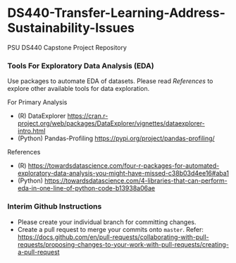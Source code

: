 # DS440-Transfer-Learning-Address-Sustainability-Issues
PSU DS440 Capstone Project Repository

### Tools For Exploratory Data Analysis (EDA)
Use packages to automate EDA of datasets. Please read *References* to explore other available tools for data exploration.

For Primary Analysis
* (R) DataExplorer https://cran.r-project.org/web/packages/DataExplorer/vignettes/dataexplorer-intro.html
* (Python) Pandas-Profiling https://pypi.org/project/pandas-profiling/

References
* (R) https://towardsdatascience.com/four-r-packages-for-automated-exploratory-data-analysis-you-might-have-missed-c38b03d4ee16#aba1
* (Python) https://towardsdatascience.com/4-libraries-that-can-perform-eda-in-one-line-of-python-code-b13938a06ae

### Interim Github Instructions
* Please create your individual branch for committing changes. 
* Create a pull request to merge your commits onto `master`.
Refer: https://docs.github.com/en/pull-requests/collaborating-with-pull-requests/proposing-changes-to-your-work-with-pull-requests/creating-a-pull-request

